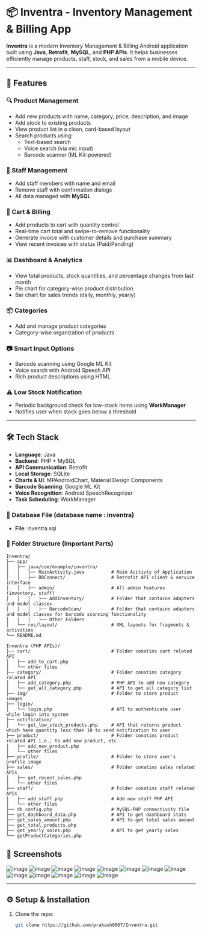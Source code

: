# 📦 Inventra - Inventory Management & Billing App

**Inventra** is a modern Inventory Management & Billing Android application built using **Java**, **Retrofit**, **MySQL**, and **PHP APIs**. It helps businesses efficiently manage products, staff, stock, and sales from a mobile device.

---

## 🚀 Features

### 🔍 Product Management
- Add new products with name, category, price, description, and image
- Add stock to existing products
- View product list in a clean, card-based layout
- Search products using:
  - Text-based search
  - Voice search (via mic input)
  - Barcode scanner (ML Kit-powered)

### 👥 Staff Management
- Add staff members with name and email
- Remove staff with confirmation dialogs
- All data managed with **MySQL**

### 🛒 Cart & Billing
- Add products to cart with quantity control
- Real-time cart total and swipe-to-remove functionality
- Generate invoice with customer details and purchase summary
- View recent invoices with status (Paid/Pending)

### 📊 Dashboard & Analytics
- View total products, stock quantities, and percentage changes from last month
- Pie chart for category-wise product distribution
- Bar chart for sales trends (daily, monthly, yearly)

### 📦 Categories
- Add and manage product categories
- Category-wise organization of products

### 📷 Smart Input Options
- Barcode scanning using Google ML Kit
- Voice search with Android Speech API
- Rich product descriptions using HTML

### ⚠️ Low Stock Notification
- Periodic background check for low-stock items using **WorkManager**
- Notifies user when stock goes below a threshold

---

## 🛠️ Tech Stack

- **Language**: Java
- **Backend**: PHP + MySQL
- **API Communication**: Retrofit
- **Local Storage**: SQLite
- **Charts & UI**: MPAndroidChart, Material Design Components
- **Barcode Scanning**: Google ML Kit
- **Voice Recognition**: Android SpeechRecognizer
- **Task Scheduling**: WorkManager

### 📁 Database File (database name : inventra)
- **File**: inventra.sql

### 📁 Folder Structure (Important Parts)
```
Inventra/
├── app/
│   ├── java/com/example/inventra/
│   │   ├── MainActivity.java          # Main Acitivty of Application
│   │   ├── DBConnect/                 # Retrofit API client & service interface
│   │   ├── admin/                     # All admin features (inventory, staff)
│   │   │   ├── AddInventory/          # Folder that contains adapters and model classes
│   │   │   ├── BarcodeScan/           # Folder that contains adapters and model classes for barcode scanning functionality
│   │   │   └── Other Folders          
│   └── res/layout/                    # XML layouts for fragments & activities
└── README.md

Inventra (PHP APIs)/
├── cart/                              # Folder conatins cart related API
│   ├── add_to_cart.php
│   └── other files
├── category/                          # Folder conatins category related API 
│   ├── add_category.php               # PHP API to add new category
│   └── get_all_category.php           # API to get all category list
├── img/                               # Folder to store product images
├── login/   
│   └── login.php                      # API to authenticate user while login into system
├── notification/
│   └── get_low_stock_products.php     # API that returns product which have quantity less than 10 to send notification to user
├── product/                           # Folder conatins product related API i.e., to add new product, etc.
│   ├── add_new_product.php
│   └── other files
├── profile/                           # Folder to store user's profile image
├── sales/                             # Folder conatins sales related APIs
│   ├── get_recent_sales.php
│   └── other files
├── staff/                             # Folder conatins staff related APIs
│   ├── add_staff.php                  # Add new staff PHP API
│   └── other files
├── db_config.php                      # MySQL-PHP connectivity file
├── get_dashboard_data.php             # API to get dashboard stats
├── get_sales_amount.php               # API to get total sales amount 
├── get_total_products.php
├── get_yearly_sales.php               # API to get yearly sales
└── getProductCategories.php

```


## 📸 Screenshots
![image](https://github.com/user-attachments/assets/a9803cb6-1a09-46f9-a441-33a20ee0b9db)
![image](https://github.com/user-attachments/assets/66d1ec0b-30c4-4d3e-9afd-1f7cc6dcd152)
![image](https://github.com/user-attachments/assets/eddea403-2a3c-4cb8-b34f-518ff67d0e7d)
![image](https://github.com/user-attachments/assets/85e94cc0-d2be-4f37-aa79-c34039204017)
![image](https://github.com/user-attachments/assets/07c45c0b-0473-4cc6-991b-c4381bac50db)
![image](https://github.com/user-attachments/assets/ddcb5db8-8e14-4d54-90ab-b0f021020a2a)
![image](https://github.com/user-attachments/assets/b0cc1029-e896-4e32-b933-378ed290f2d4)
![image](https://github.com/user-attachments/assets/31171b4b-c0d9-44db-a294-14c86de68840)
![image](https://github.com/user-attachments/assets/f14f68c8-23a7-4f47-8280-e51c35895721)
![image](https://github.com/user-attachments/assets/a9ccc152-851d-4e0a-a6d8-63fe89b29d47)
![image](https://github.com/user-attachments/assets/de8849eb-96b0-49ef-ae65-0563941ee90a)
![image](https://github.com/user-attachments/assets/a35b2a9f-3b54-4440-bdc8-51259d090d02)
![image](https://github.com/user-attachments/assets/f2f3e518-9a33-46a7-90a2-0e8436e7224c)


---

## ⚙️ Setup & Installation

1. Clone the repo:
   ```bash
   git clone https://github.com/prakash0067/Inventra.git

